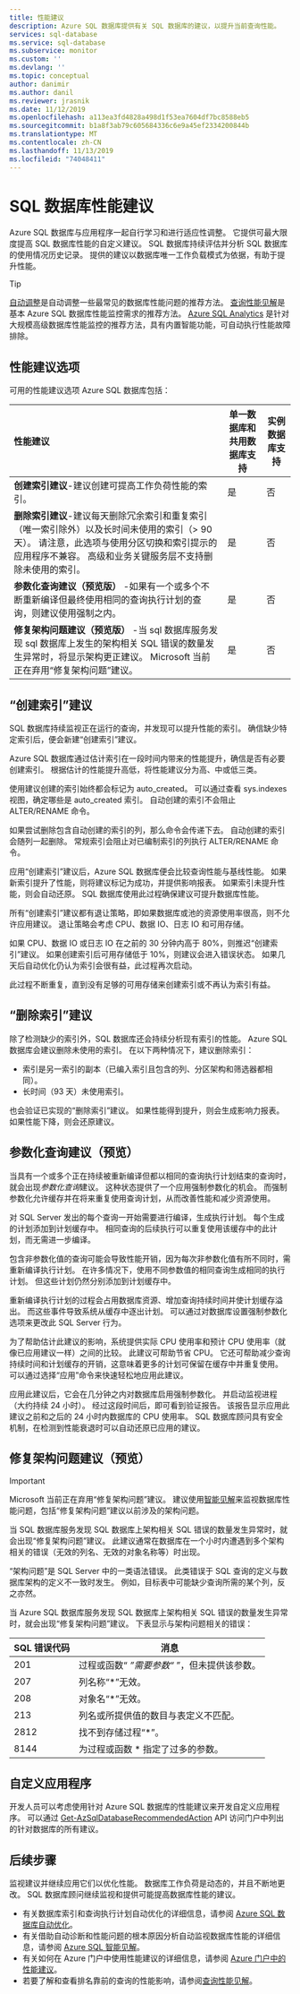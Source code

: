 ```yaml
---
title: 性能建议
description: Azure SQL 数据库提供有关 SQL 数据库的建议，以提升当前查询性能。
services: sql-database
ms.service: sql-database
ms.subservice: monitor
ms.custom: ''
ms.devlang: ''
ms.topic: conceptual
author: danimir
ms.author: danil
ms.reviewer: jrasnik
ms.date: 11/12/2019
ms.openlocfilehash: a113ea3fd4828a498d1f53ea7604df7bc8588eb5
ms.sourcegitcommit: b1a8f3ab79c605684336c6e9a45ef2334200844b
ms.translationtype: MT
ms.contentlocale: zh-CN
ms.lasthandoff: 11/13/2019
ms.locfileid: "74048411"
---
```

# <a name="performance-recommendations-for-sql-database"></a>SQL 数据库性能建议

Azure SQL 数据库与应用程序一起自行学习和进行适应性调整。 它提供可最大限度提高 SQL 数据库性能的自定义建议。 SQL 数据库持续评估并分析 SQL 数据库的使用情况历史记录。 提供的建议以数据库唯一工作负载模式为依据，有助于提升性能。

> [!TIP]
> [自动调整](sql-database-automatic-tuning.md)是自动调整一些最常见的数据库性能问题的推荐方法。 [查询性能见解](sql-database-query-performance.md)是基本 Azure SQL 数据库性能监控需求的推荐方法。 [Azure SQL Analytics](../azure-monitor/insights/azure-sql.md) 是针对大规模高级数据库性能监控的推荐方法，具有内置智能功能，可自动执行性能故障排除。
>

## <a name="performance-recommendations-options"></a>性能建议选项

可用的性能建议选项 Azure SQL 数据库包括：

| 性能建议 | 单一数据库和共用数据库支持 | 实例数据库支持 |
| :----------------------------- | ----- | ----- |
| **创建索引建议**-建议创建可提高工作负荷性能的索引。 | 是 | 否 | 
| **删除索引建议**-建议每天删除冗余索引和重复索引（唯一索引除外）以及长时间未使用的索引（> 90 天）。 请注意，此选项与使用分区切换和索引提示的应用程序不兼容。 高级和业务关键服务层不支持删除未使用的索引。 | 是 | 否 |
| **参数化查询建议（预览版）** -如果有一个或多个不断重新编译但最终使用相同的查询执行计划的查询，则建议使用强制之内。 | 是 | 否 |
| **修复架构问题建议（预览版）** -当 sql 数据库服务发现 sql 数据库上发生的架构相关 SQL 错误的数量发生异常时，将显示架构更正建议。 Microsoft 当前正在弃用“修复架构问题”建议。 | 是 | 否 |

## <a name="create-index-recommendations"></a>“创建索引”建议
SQL 数据库持续监视正在运行的查询，并发现可以提升性能的索引。 确信缺少特定索引后，便会新建“创建索引”建议。

 Azure SQL 数据库通过估计索引在一段时间内带来的性能提升，确信是否有必要创建索引。 根据估计的性能提升高低，将性能建议分为高、中或低三类。 

使用建议创建的索引始终都会标记为 auto_created。 可以通过查看 sys.indexes 视图，确定哪些是 auto_created 索引。 自动创建的索引不会阻止 ALTER/RENAME 命令。 

如果尝试删除包含自动创建的索引的列，那么命令会传递下去。 自动创建的索引会随列一起删除。 常规索引会阻止对已编制索引的列执行 ALTER/RENAME 命令。

应用“创建索引”建议后，Azure SQL 数据库便会比较查询性能与基线性能。 如果新索引提升了性能，则将建议标记为成功，并提供影响报表。 如果索引未提升性能，则会自动还原。 SQL 数据库使用此过程确保建议可提升数据库性能。

所有“创建索引”建议都有退让策略，即如果数据库或池的资源使用率很高，则不允许应用建议。 退让策略会考虑 CPU、数据 IO、日志 IO 和可用存储。 

如果 CPU、数据 IO 或日志 IO 在之前的 30 分钟内高于 80%，则推迟“创建索引”建议。 如果创建索引后可用存储低于 10%，则建议会进入错误状态。 如果几天后自动优化仍认为索引会很有益，此过程再次启动。 

此过程不断重复，直到没有足够的可用存储来创建索引或不再认为索引有益。

## <a name="drop-index-recommendations"></a>“删除索引”建议
除了检测缺少的索引外，SQL 数据库还会持续分析现有索引的性能。 Azure SQL 数据库会建议删除未使用的索引。 在以下两种情况下，建议删除索引：
* 索引是另一索引的副本（已编入索引且包含的列、分区架构和筛选器都相同）。
* 长时间（93 天）未使用索引。

也会验证已实现的“删除索引”建议。 如果性能得到提升，则会生成影响力报表。 如果性能下降，则会还原建议。

## <a name="parameterize-queries-recommendations-preview"></a>参数化查询建议（预览）
当具有一个或多个正在持续被重新编译但都以相同的查询执行计划结束的查询时，就会出现*参数化查询*建议。 这种状态提供了一个应用强制参数化的机会。 而强制参数化允许缓存并在将来重复使用查询计划，从而改善性能和减少资源使用。 

对 SQL Server 发出的每个查询一开始需要进行编译，生成执行计划。 每个生成的计划添加到计划缓存中。 相同查询的后续执行可以重复使用该缓存中的此计划，而无需进一步编译。 

包含非参数化值的查询可能会导致性能开销，因为每次非参数化值有所不同时，需重新编译执行计划。 在许多情况下，使用不同参数值的相同查询生成相同的执行计划。 但这些计划仍然分别添加到计划缓存中。 

重新编译执行计划的过程会占用数据库资源、增加查询持续时间并使计划缓存溢出。 而这些事件导致系统从缓存中逐出计划。 可以通过对数据库设置强制参数化选项来更改此 SQL Server 行为。 

为了帮助估计此建议的影响，系统提供实际 CPU 使用率和预计 CPU 使用率（就像已应用建议一样）之间的比较。 此建议可帮助节省 CPU。 它还可帮助减少查询持续时间和计划缓存的开销，这意味着更多的计划可保留在缓存中并重复使用。 可以通过选择“应用”命令来快速轻松地应用此建议。 

应用此建议后，它会在几分钟之内对数据库启用强制参数化。 并启动监视进程（大约持续 24 小时）。 经过这段时间后，即可看到验证报告。 该报告显示应用此建议之前和之后的 24 小时内数据库的 CPU 使用率。 SQL 数据库顾问具有安全机制，在检测到性能衰退时可以自动还原已应用的建议。

## <a name="fix-schema-issues-recommendations-preview"></a>修复架构问题建议（预览）

> [!IMPORTANT]
> Microsoft 当前正在弃用“修复架构问题”建议。 建议使用[智能见解](sql-database-intelligent-insights.md)来监视数据库性能问题，包括“修复架构问题”建议以前涉及的架构问题。
> 

当 SQL 数据库服务发现 SQL 数据库上架构相关 SQL 错误的数量发生异常时，就会出现“修复架构问题”建议。 此建议通常在数据库在一个小时内遭遇到多个架构相关的错误（无效的列名、无效的对象名称等）时出现。

“架构问题”是 SQL Server 中的一类语法错误。 此类错误于 SQL 查询的定义与数据库架构的定义不一致时发生。 例如，目标表中可能缺少查询所需的某个列，反之亦然。 

当 Azure SQL 数据库服务发现 SQL 数据库上架构相关 SQL 错误的数量发生异常时，就会出现“修复架构问题”建议。 下表显示与架构问题相关的错误：

| SQL 错误代码 | 消息 |
| --- | --- |
| 201 |过程或函数“ *”需要参数“* ”，但未提供该参数。 |
| 207 |列名称“*”无效。 |
| 208 |对象名“*”无效。 |
| 213 |列名或所提供值的数目与表定义不匹配。 |
| 2812 |找不到存储过程“*”。 |
| 8144 |为过程或函数 * 指定了过多的参数。 |

## <a name="custom-applications"></a>自定义应用程序

开发人员可以考虑使用针对 Azure SQL 数据库的性能建议来开发自定义应用程序。 可以通过 [Get-AzSqlDatabaseRecommendedAction](https://docs.microsoft.com/powershell/module/az.sql/get-azsqldatabaserecommendedaction) API 访问门户中列出的针对数据库的所有建议。

## <a name="next-steps"></a>后续步骤
监视建议并继续应用它们以优化性能。 数据库工作负荷是动态的，并且不断地更改。 SQL 数据库顾问继续监视和提供可能提高数据库性能的建议。 

* 有关数据库索引和查询执行计划自动优化的详细信息，请参阅 [Azure SQL 数据库自动优化](sql-database-automatic-tuning.md)。
* 有关借助自动诊断和性能问题的根本原因分析自动监视数据库性能的详细信息，请参阅 [Azure SQL 智能见解](sql-database-intelligent-insights.md)。
*  有关如何在 Azure 门户中使用性能建议的详细信息，请参阅 [Azure 门户中的性能建议](sql-database-advisor-portal.md)。
* 若要了解和查看排名靠前的查询的性能影响，请参阅[查询性能见解](sql-database-query-performance.md)。


